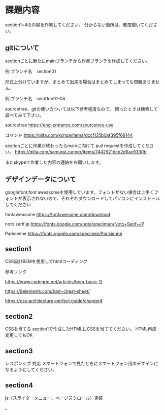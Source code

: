 
# 課題内容

section1~4の内容を作業してください。
分からない箇所は、都度聞いてください。
## gitについて

sectionごとに新たにmainブランチから作業ブランチを作成してください。

例:ブランチ名　section01

形式上分けていますが、まとめて出来る場合はまとめてしまっても問題ありません。

例:ブランチ名　secti1on01-04

sourcetree、gitの使い方ついては以下参考程度なので、
困ったときは検索して調べてみて下さい。

sourcetree
https://eng-entrance.com/sourcetree-use

コマンド
https://qiita.com/kohga/items/dccf135b0af395f69144

sectionごとに作業が終わったらmainに向けて
pull requestを作成してください。
https://qiita.com/samurai_runner/items/7442521bce2d6ac9330b

またskypeで作業した内容の連絡をお願いします。

## デザインデータについて
googlefont,font aweasomeを使用しています。フォントがない場合は上手くフォントが表示されないので、それぞれダウンロードしてパソコンにインストールしてください

fontaweasome
https://fontawesome.com/download

noto serif jp
https://fonts.google.com/noto/specimen/Noto+Serif+JP

Parisienne
https://fonts.google.com/specimen/Parisienne

## section1
CSS設計BEMを使用してhtmlコーディング

参考リンク

https://www.codegrid.net/articles/bem-basic-1/

https://9elements.com/bem-cheat-sheet/

https://css-architecture-perfect.guide/chapter4

## section2
CSSを当てる
section1で作成したHTMLにCSSを当ててください。
HTML再度変更してもOK

## section3
レスポンシブ 対応
スマートフォンで見たときにスマートフォン用のデザインになるようにしてください。

## section4
js（スライダーメニュー、ページスクロール）実装

_
